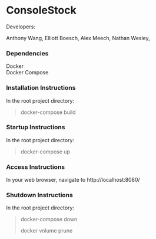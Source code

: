 # ConsoleStock

Developers:

Anthony Wang,
Elliott Boesch,
Alex Meech,
Nathan Wesley,

### Dependencies
Docker  
Docker Compose

### Installation Instructions
In the root project directory:  
> docker-compose build  

### Startup Instructions
In the root project directory:  
> docker-compose up  

### Access Instructions
In your web browser, navigate to http://localhost:8080/

### Shutdown Instructions
In the root project directory:  
> docker-compose down  
>
> docker volume prune